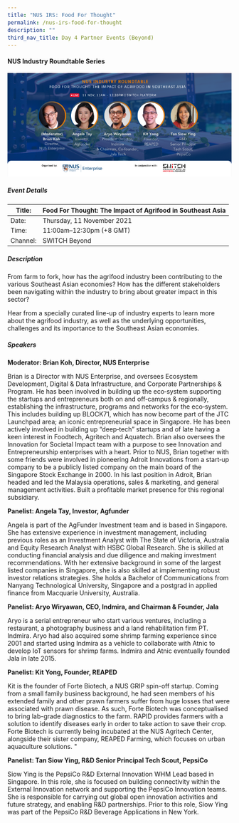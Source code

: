 ```yaml
---
title: "NUS IRS: Food For Thought"
permalink: /nus-irs-food-for-thought
description: ""
third_nav_title: Day 4 Partner Events (Beyond)
---
```




#### NUS Industry Roundtable Series

![Alt text for image on Isomer site](/images/SWITCH_2021_NUS_Enterprise_Day_4_Event.png)

##### Event Details

| Title: | Food For Thought: The Impact of Agrifood in Southeast Asia |
| -------- | -------- |
| Date: | Thursday, 11 November 2021     |
| Time: | 11:00am–12:30pm (+8 GMT)    |
| Channel: | SWITCH Beyond     |

##### Description

From farm to fork, how has the agrifood industry been contributing to the various Southeast Asian economies? How has the different stakeholders been navigating within the industry to bring about greater impact in this sector?

Hear from a specially curated line-up of industry experts to learn more about the agrifood industry, as well as the underlying opportunities, challenges and its importance to the Southeast Asian economies.

##### Speakers

**Moderator: Brian Koh, Director, NUS Enterprise**

Brian is a Director with NUS Enterprise, and oversees Ecosystem Development, Digital & Data Infrastructure, and Corporate Partnerships & Program. He has been involved in building up the eco‐system supporting the startups and entrepreneurs both on and off‐campus & regionally, establishing the infrastructure, programs and networks for the eco‐system. This includes building up BLOCK71, which has now become part of the JTC Launchpad area; an iconic entrepreneurial space in Singapore. He has been actively involved in building up “deep‐tech” startups and of late having a keen interest in Foodtech, Agritech and Aquatech. Brian also oversees the Innovation for Societal Impact team with a purpose to see Innovation and Entrepreneurship enterprises with a heart. Prior to NUS, Brian together with some friends were involved in pioneering Adroit Innovations from a start‐up company to be a publicly listed company on the main board of the Singapore Stock Exchange in 2000. In his last position in Adroit, Brian headed and led the Malaysia operations, sales & marketing, and general management activities. Built a profitable market presence for this regional subsidiary.

**Panelist: Angela Tay, Investor, Agfunder**

Angela is part of the AgFunder Investment team and is based in Singapore. She has extensive experience in investment management, including previous roles as an Investment Analyst with The State of Victoria, Australia and Equity Research Analyst with HSBC Global Research. She is skilled at conducting financial analysis and due diligence and making investment recommendations. With her extensive background in some of the largest listed companies in Singapore, she is also skilled at implementing robust investor relations strategies. She holds a Bachelor of Communications from Nanyang Technological University, Singapore and a postgrad in applied finance from Macquarie University, Australia.

**Panelist: Aryo Wiryawan, CEO, Indmira, and Chairman & Founder, Jala**

Aryo is a serial entrepreneur who start various ventures, including a restaurant, a photography business and a land rehabilitation firm PT. Indmira. Aryo had also acquired some shrimp farming experience since 2001 and started using Indmira as a vehicle to collaborate with Atnic to develop IoT sensors for shrimp farms. Indmira and Atnic eventually founded Jala in late 2015.

**Panelist: Kit Yong, Founder, REAPED**

Kit is the founder of Forte Biotech, a NUS GRIP spin-off startup. Coming from a small family business background, he had seen members of his extended family and other prawn farmers suffer from huge losses that were associated with prawn disease. As such, Forte Biotech was conceptualised to bring lab-grade diagnostics to the farm. RAPID provides farmers with a solution to identify diseases early in order to take action to save their crop. Forte Biotech is currently being incubated at the NUS Agritech Center, alongside their sister company, REAPED Farming, which focuses on urban aquaculture solutions. "

**Panelist: Tan Siow Ying, R&D Senior Principal Tech Scout, PepsiCo**

Siow Ying is the PepsiCo R&D External Innovation WHM Lead based in Singapore. In this role, she is focused on building connectivity within the External Innovation network and supporting the PepsiCo Innovation teams. She is responsible for carrying out global open innovation activities and future strategy, and enabling R&D partnerships. Prior to this role, Siow Ying was part of the PepsiCo R&D Beverage Applications in New York.